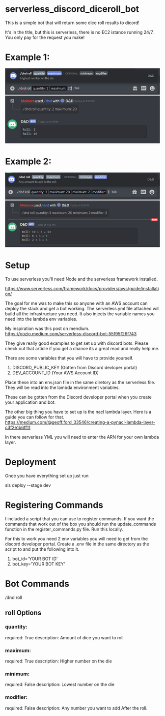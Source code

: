 # serverless_discord_diceroll_bot

This is a simple bot that will return some dice roll results to dicord!

It's in the title, but this is serverless, there is no EC2 istance running 24/7. You only pay for the request you make!

# Example 1:

![roll_1](roll_1.PNG)
![roll_1_result](roll_1_result.PNG)

# Example 2:

![roll_2](roll_2.PNG)
![roll_2_result](roll_2_result.PNG)

# Setup

To use serverless you'll need Node and the serverless framework installed.

https://www.serverless.com/framework/docs/providers/aws/guide/installation/

The goal for me was to make this so anyone with an AWS account can deploy the stack and get a bot working. The serverless.yml file attached will build all the infrastructure you need. It also injects the variable names you need into the lambda env variables.

My inspiration was this post on mendium. https://oozio.medium.com/serverless-discord-bot-55f95f26f743

They give really good examples to get set up with discord bots. Please check out that article if you get a chance its a great read and really help me.

There are some variables that you will have to provide yourself.

1. DISCORD_PUBLIC_KEY (Gotten from Discord devloper portal)
2. DEV_ACCOUNT_ID (Your AWS Account ID)

Place these into an env.json file in the same diretory as the serverless file. They will be read into the lambda environment variables.

These can be gotten from the Discord developer portal when you create your application and bot.

The other big thing you have to set up is the nacl lambda layer. Here is a guide you can follow for that.
https://medium.com/@geoff.ford_33546/creating-a-pynacl-lambda-layer-c3f2e1b6ff11

In there serverless YML you will need to enter the ARN for your own lambda layer.

# Deployment

Once you have everything set up just run

sls deploy --stage dev

# Registering Commands

I included a script that you can use to register commands. If you want the commands that work out of the box you should run the update_commands function in the register_commands.py file. Run this locally.

For this to work you need 2 env variables you will need to get from the discord developer portal. Create a .env file in the same directory as the script to and put the following into it.

1. bot_id='YOUR BOT ID'
2. bot_key='YOUR BOT KEY'

# Bot Commands

/dnd roll

## roll Options

### quantity:

required: True
description: Amount of dice you want to roll

### maximum:

required: True
description: Higher number on the die

### minimum:

required: False
description: Lowest number on the die

### modifier:

required: False
description: Any number you want to add After the roll.
